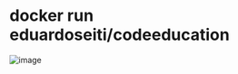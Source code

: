 # docker run eduardoseiti/codeeducation

![image](https://user-images.githubusercontent.com/16361739/156946572-5dd40b55-4926-42f6-ab48-eb602891153d.png)
